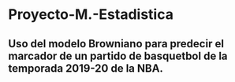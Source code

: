 # Proyecto-M.-Estadistica
## Uso del modelo Browniano para predecir el marcador de un partido de basquetbol de la temporada 2019-20 de la NBA.

